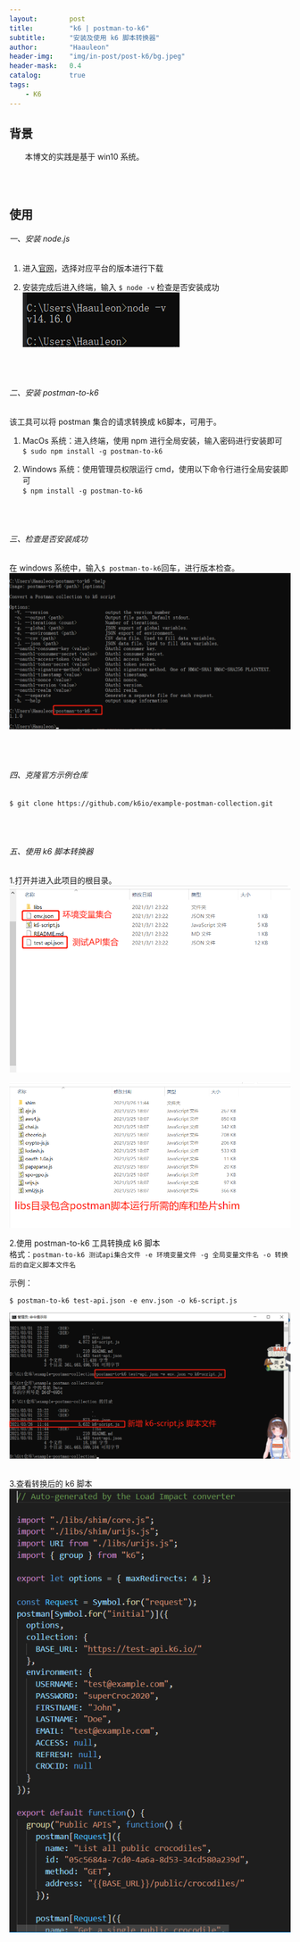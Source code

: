 ```yaml
---
layout:        post
title:         "k6 | postman-to-k6"
subtitle:      "安装及使用 k6 脚本转换器"
author:        "Haauleon"
header-img:    "img/in-post/post-k6/bg.jpeg"
header-mask:   0.4
catalog:       true
tags:
    - K6
---
```

## 背景
&emsp;&emsp;本博文的实践是基于 win10 系统。              

<br><br>

## 使用
###### 一、安装 node.js   
1. 进入[官网](https://nodejs.org/en/download/)，选择对应平台的版本进行下载          

2. 安装完成后进入终端，输入 `$ node -v` 检查是否安装成功     
![](\img\in-post\post-k6\2021-03-01-k6-install-1.png)   

<br><br>

###### 二、安装 postman-to-k6
该工具可以将 postman 集合的请求转换成 k6脚本，可用于。    
1. MacOs 系统：进入终端，使用 npm 进行全局安装，输入密码进行安装即可      
`$ sudo npm install -g postman-to-k6`    

2. Windows 系统：使用管理员权限运行 cmd，使用以下命令行进行全局安装即可      
`$ npm install -g postman-to-k6`  

<br><br>

###### 三、检查是否安装成功
在 windows 系统中，输入`$ postman-to-k6`回车，进行版本检查。     
![](\img\in-post\post-k6\2021-03-01-k6-install-2.png)    

<br><br>

###### 四、克隆官方示例仓库       
`$ git clone https://github.com/k6io/example-postman-collection.git`   

<br><br>

###### 五、使用 k6 脚本转换器
1.打开并进入此项目的根目录。        
![](\img\in-post\post-k6\2021-03-01-k6-install-3.png)        

![](\img\in-post\post-k6\2021-03-01-k6-install-4.png)
<br>

2.使用 postman-to-k6 工具转换成 k6 脚本       
格式：`postman-to-k6 测试api集合文件 -e 环境变量文件 -g 全局变量文件名 -o 转换后的自定义脚本文件名 `      

示例：              
```
$ postman-to-k6 test-api.json -e env.json -o k6-script.js
```     

![](\img\in-post\post-k6\2021-03-01-k6-install-5.png)         
<br>

3.查看转换后的 k6 脚本     
![](\img\in-post\post-k6\2021-03-01-k6-install-6.png) 
